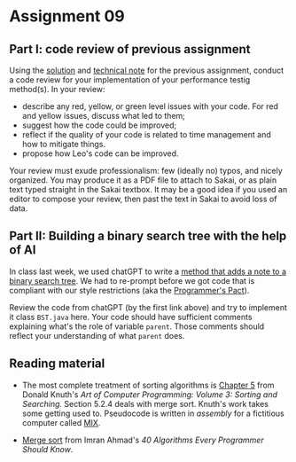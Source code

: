 # Assignment 09

## Part I: code review of previous assignment

Using the [solution](../08-sorting/DemoSorting.java) and [technical note](../08-sorting/TechNote.md) for the previous assignment, conduct a code review for your implementation of your performance testig method(s). In your review:

* describe any red, yellow, or green level issues with your code. For red and yellow issues, discuss what led to them;
* suggest how the code could be improved;
* reflect if the quality of your code is related to time management and how to mitigate things.
* propose how Leo's code can be improved.

Your review must exude professionalism: few (ideally no) typos, and nicely organized. You may produce it as a PDF file to attach to Sakai, or as plain text typed straight in the Sakai textbox. It may be a good idea if you used an editor to compose your review, then past the text in Sakai to avoid loss of data.
 

## Part II: Building a binary search tree with the help of AI

In class last week, we used chatGPT to write a [method that adds a note to a binary search tree](https://chatgpt.com/share/67261841-62fc-8000-bc24-7b5b99c8f36a). We had to re-prompt before we got code that is compliant with our style restrictions (aka the [Programmer's Pact](../misc/ProgrammerPact.pdf)).

Review the code from chatGPT (by the first link above) and try to implement it class `BST.java` here. Your code should have sufficient comments explaining what's the role of variable `parent`. Those comments should reflect your understanding of what `parent` does.

## Reading material
 
* The most complete treatment of sorting algorithms is [Chapter 5](https://learning.oreilly.com/library/view/art-of-computer/9780321635792/ch05.xhtml) from Donald Knuth's *Art of Computer Programming: Volume 3: Sorting and Searching.* Section 5.2.4 deals with merge sort. Knuth's work takes some getting used to. Pseudocode is written in *assembly* for a fictitious computer called [MIX](https://en.wikipedia.org/wiki/MIX_(abstract_machine)).

* [Merge sort](https://learning.oreilly.com/library/view/40-algorithms-every/9781789801217/ed8567a5-2400-4e0b-8e22-5b55ee653ca9.xhtml) from Imran Ahmad's *40 Algorithms Every Programmer Should Know*.
